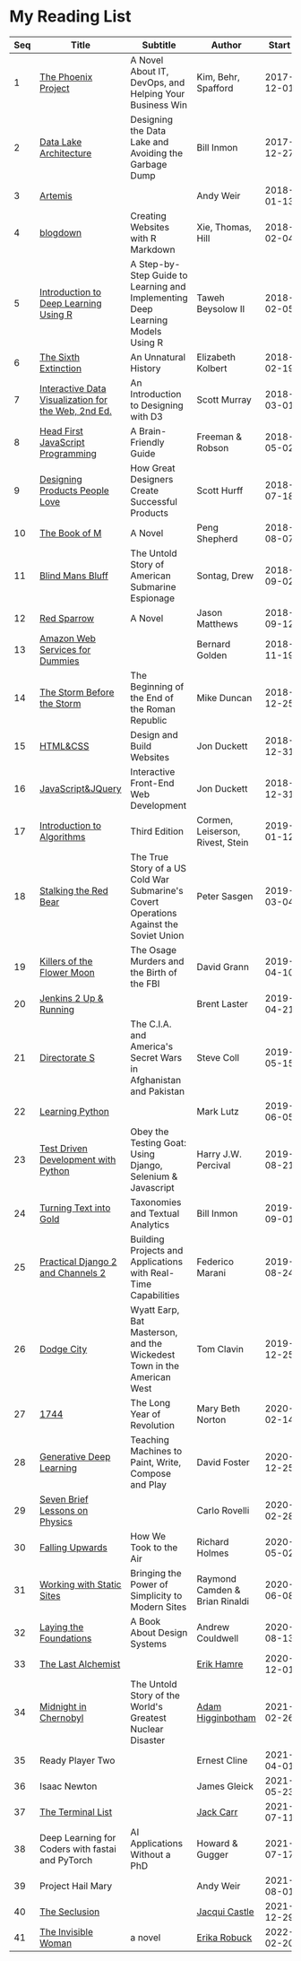 # My Reading List

| Seq | Title                                                                                                         | Subtitle                                                                               | Author                                              | Start      | Finish     |
| --- | ------------------------------------------------------------------------------------------------------------- | -------------------------------------------------------------------------------------- | --------------------------------------------------- | ---------- | ---------- |
| 1   | [The Phoenix Project](http://itrevolution.com/book/the-phoenix-project/)                                      | A Novel About IT, DevOps, and Helping Your Business Win                                | Kim, Behr, Spafford                                 | 2017-12-01 | 2018-01-25 |
| 2   | [Data Lake Architecture](https://technicspub.com/bidw/)                                                       | Designing the Data Lake and Avoiding the Garbage Dump                                  | Bill Inmon                                          | 2017-12-27 | 2018-02-06 |
| 3   | [Artemis](http://www.andyweirauthor.com/books/artemis-hc)                                                     |                                                                                        | Andy Weir                                           | 2018-01-13 | 2018-02-04 |
| 4   | [blogdown](https://bookdown.org/yihui/blogdown/)                                                              | Creating Websites with R Markdown                                                      | Xie, Thomas, Hill                                   | 2018-02-04 |            |
| 5   | [Introduction to Deep Learning Using R](https://github.com/Apress/intro-to-deep-learning-using-r)             | A Step-by-Step Guide to Learning and Implementing Deep Learning Models Using R         | Taweh Beysolow II                                   | 2018-02-05 |            |
| 6   | [The Sixth Extinction](https://www.amazon.com/Sixth-Extinction-Unnatural-History/dp/0805092994)               | An Unnatural History                                                                   | Elizabeth Kolbert                                   | 2018-02-19 | 2018-06-14 |
| 7   | [Interactive Data Visualization for the Web, 2nd Ed.](http://alignedleft.com/work/d3-book-2e)                 | An Introduction to Designing with D3                                                   | Scott Murray                                        | 2018-03-01 | 2018-04-22 |
| 8   | [Head First JavaScript Programming](http://wickedlysmart.com/hfjs/)                                           | A Brain-Friendly Guide                                                                 | Freeman & Robson                                    | 2018-05-02 |            |
| 9   | [Designing Products People Love](http://scotthurff.com/dppl/)                                                 | How Great Designers Create Successful Products                                         | Scott Hurff                                         | 2018-07-18 | 2018-08-14 |
| 10  | [The Book of M](http://pengshepherd.com/the-book-of-m/)                                                       | A Novel                                                                                | Peng Shepherd                                       | 2018-08-07 | 2018-09-02 |
| 11  | [Blind Mans Bluff](https://www.amazon.com/Blind-Mans-Bluff-Submarine-Espionage/dp/1891620088)                 | The Untold Story of American Submarine Espionage                                       | Sontag, Drew                                        | 2018-09-02 | 2018-10-02 |
| 12  | [Red Sparrow](http://www.simonandschuster.com/books/Red-Sparrow/Jason-Matthews/9781501168918)                 | A Novel                                                                                | Jason Matthews                                      | 2018-09-12 | 2018-11-19 |
| 13  | [Amazon Web Services for Dummies](https://www.wiley.com/en-us/Amazon+Web+Services+For+Dummies-p-9781118651988)|                                                                                        | Bernard Golden                                      | 2018-11-19 | 2018-12-31 |
| 14  | [The Storm Before the Storm](http://thestormbeforethestorm.com/)                                              | The Beginning of the End of the Roman Republic                                         | Mike Duncan                                         | 2018-12-25 | 2019-03-03 |
| 15  | [HTML&CSS](http://www.htmlandcssbook.com/)                                                                    | Design and Build Websites                                                              | Jon Duckett                                         | 2018-12-31 |            |
| 16  | [JavaScript&JQuery](http://javascriptbook.com/)                                                               | Interactive Front-End Web Development                                                  | Jon Duckett                                         | 2018-12-31 |            |
| 17  | [Introduction to Algorithms](https://mitpress.mit.edu/books/introduction-algorithms-third-edition)            | Third Edition                                                                          | Cormen, Leiserson, Rivest, Stein                    | 2019-01-12 |            |
| 18  | [Stalking the Red Bear](https://www.amazon.com/Stalking-Red-Bear-Submarines-Operations/dp/0312605536)         | The True Story of a US Cold War Submarine's Covert Operations Against the Soviet Union | Peter Sasgen                                        | 2019-03-04 | 2019-04-06 |
| 19  | [Killers of the Flower Moon](https://www.davidgrann.com/book/#killers-of-the-flower-moon)                     | The Osage Murders and the Birth of the FBI                                             | David Grann                                         | 2019-04-10 | 2019-05-11 |
| 20  | [Jenkins 2 Up & Running](http://shop.oreilly.com/product/0636920064602.do)                                    |                                                                                        | Brent Laster                                        | 2019-04-21 |            |
| 21  | [Directorate S](https://www.penguinrandomhouse.com/books/529288/directorate-s-by-steve-coll/9780143132509/)   | The C.I.A. and America's Secret Wars in Afghanistan and Pakistan                       | Steve Coll                                          | 2019-05-15 | 2019-09-01 |
| 22  | [Learning Python](https://learning-python.com/about-lp5e.html)                                                |                                                                                        | Mark Lutz                                           | 2019-06-05 |            |
| 23  | [Test Driven Development with Python](https://www.obeythetestinggoat.com/)                                    | Obey the Testing Goat: Using Django, Selenium & Javascript                             | Harry J.W. Percival                                 | 2019-08-21 |            |
| 24  | [Turning Text into Gold](https://technicspub.com/turning-text-into-gold/)                                     | Taxonomies and Textual Analytics                                                       | Bill Inmon                                          | 2019-09-01 |            |
| 25  | [Practical Django 2 and Channels 2](https://www.apress.com/gp/book/9781484240984)                             | Building Projects and Applications with Real-Time Capabilities                         | Federico Marani                                     | 2019-08-24 |            |
| 26  | [Dodge City](https://www.amazon.com/Dodge-City-Masterson-Wickedest-American/dp/1250071488)                    | Wyatt Earp, Bat Masterson, and the Wickedest Town in the American West                 | Tom Clavin                                          | 2019-12-25 | 2020-01-31 |
| 27  | [1744](https://www.penguinrandomhouse.com/books/239495/1774-by-mary-beth-norton/)                             | The Long Year of Revolution                                                            | Mary Beth Norton                                    | 2020-02-14 |            |
| 28  | [Generative Deep Learning](https://www.oreilly.com/library/view/generative-deep-learning/9781492041931/)      | Teaching Machines to Paint, Write, Compose and Play                                    | David Foster                                        | 2020-12-25 |            |
| 29  | [Seven Brief Lessons on Physics](http://www.sevenbrieflessons.com/)                                           |                                                                                        | Carlo Rovelli                                       | 2020-02-28 | 2020-03-01 |
| 30  | [Falling Upwards](https://www.politics-prose.com/book/9780307379665)                                          | How We Took to the Air                                                                 | Richard Holmes                                      | 2020-05-02 |            |
| 31  | [Working with Static Sites](https://github.com/cfjedimaster/Static-Sites-Book)                                | Bringing the Power of Simplicity to Modern Sites                                       | Raymond Camden & Brian Rinaldi                      | 2020-06-08 |            |
| 32  | [Laying the Foundations](https://designsystemfoundations.com/)                                                | A Book About Design Systems                                                            | Andrew Couldwell                                    | 2020-08-13 |            |
| 33  | [The Last Alchemist](http://erikhamre.com/books/the-last-alchemist/)                                          |                                                                                        | [Erik Hamre](http://erikhamre.com/)                 | 2020-12-01 | 2021-01-13 |
| 34  | [Midnight in Chernobyl](https://www.penguin.com.au/books/midnight-in-chernobyl-9780552172899)                 | The Untold Story of the World's Greatest Nuclear Disaster                              | [Adam Higginbotham](http://adamhigginbotham.com)    | 2021-02-26 | 2021-03-31 |
| 35  | Ready Player Two                                                                                              |                                                                                        | Ernest Cline                                        | 2021-04-01 | 2021-05-22 |
| 36  | Isaac Newton                                                                                                  |                                                                                        | James Gleick                                        | 2021-05-23 |            |
| 37  | [The Terminal List](https://www.officialjackcarr.com/the-terminal-list/)                                      |                                                                                        | [Jack Carr](https://www.officialjackcarr.com/)      | 2021-07-11 | 2021-08-01 |
| 38  | Deep Learning for Coders with fastai and PyTorch                                                              | AI Applications Without a PhD                                                          | Howard & Gugger                                     | 2021-07-17 |            |
| 39  | Project Hail Mary                                                                                             |                                                                                        | Andy Weir                                           | 2021-08-01 | 2021-08-31 |
| 40  | [The Seclusion](https://www.jacquicastlewrites.com/a-homepage-section/)                                       |                                                                                        | [Jacqui Castle](https://www.jacquicastlewrites.com) | 2021-12-29 | 2022-01-02 |
| 41  | [The Invisible Woman](http://www.erikarobuck.com/The-Invisible-Woman.html)                                    | a novel                                                                                | [Erika Robuck](http://www.erikarobuck.com)          | 2022-02-20 | 2022-03-13 |
